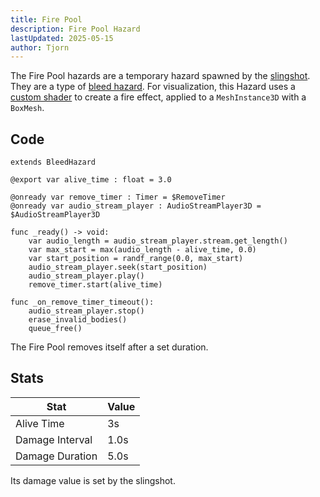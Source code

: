 ```yaml
---
title: Fire Pool
description: Fire Pool Hazard
lastUpdated: 2025-05-15
author: Tjorn
---
```


The Fire Pool hazards are a temporary hazard spawned by the [slingshot](/fowl-play/gameplay/combat/ranged-combat/weapons/slingshot). They are a type of [bleed hazard](/fowl-play/gameplay/combat/hazards/base-hazards/#bleed-hazard). For visualization, this Hazard uses a [custom shader](/fowl-play/effects-shaders/shaders/fire-pool) to create a fire effect, applied to a `MeshInstance3D` with a `BoxMesh`.

## Code

```gdscript
extends BleedHazard

@export var alive_time : float = 3.0

@onready var remove_timer : Timer = $RemoveTimer
@onready var audio_stream_player : AudioStreamPlayer3D = $AudioStreamPlayer3D

func _ready() -> void:
	var audio_length = audio_stream_player.stream.get_length()
	var max_start = max(audio_length - alive_time, 0.0)
	var start_position = randf_range(0.0, max_start)
	audio_stream_player.seek(start_position)
	audio_stream_player.play()
	remove_timer.start(alive_time)

func _on_remove_timer_timeout():
	audio_stream_player.stop()
	erase_invalid_bodies()
	queue_free()
```

The Fire Pool removes itself after a set duration.

## Stats

| Stat            | Value |
| --------------- | ----- |
| Alive Time      | 3s    |
| Damage Interval | 1.0s  |
| Damage Duration | 5.0s  |

Its damage value is set by the slingshot.
